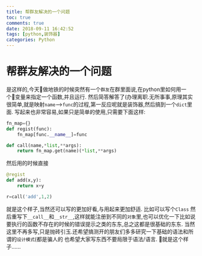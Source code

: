 ```yaml
---
title: 帮群友解决的一个问题
toc: true
comments: true
date: 2018-09-11 16:42:52
tags: [python,装饰器]
categories: Python
---
```


# 帮群友解决的一个问题
是这样的,今天做地铁的时候突然有一个`群友`在群里面说,在python里如何用一个变量来指定一个函数,并且运行.
然后简答解答了(办理离职.无所事事,原理其实很简单,就是映射`name`-->`func`的过程,第一反应呢就是装饰器,然后搞到一个`dict`里面.
写起来也非常容易,如果只是简单的使用,只需要下面这样:
```Python
fn_map={}
def regist(func):
    fn_map[func.__name__]=func

def call(name,*list,**args):
    return fn_map.get(name)(*list,**args)
```
然后用的时候直接
```python
@regist
def add(x,y):
    return x+y

r=call('add',1,2)
```
就是这个样子,当然还可以写的更加好看,与用起来更加舒适.
比如可以写个`Class` 然后重写下`__call__`和`__str__`,这样就能注册到不同的`对象`里,也可以优化一下比如说要执行的函数不存在的时候的错误提示之类的东东,总之这都是很基础的东东.
当然这里不再多写,只是抛砖引玉.还希望搞测开的朋友们多多研究一下基础的语法和所谓的`设计模式`(都是骗人的
也希望大家写东西不要局限于语法/语言.
就是这个样子......